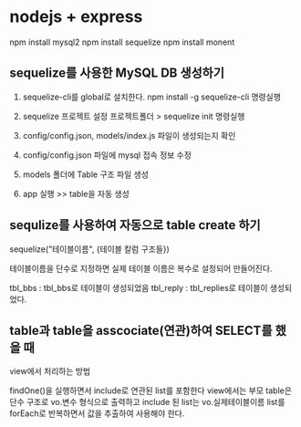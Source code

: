 # nodejs + express

npm install mysql2
npm install sequelize
npm install monent

## sequelize를 사용한 MySQL DB 생성하기

1. sequelize-cli를 global로 설치한다.
   npm install -g sequelize-cli 명령실행

2. sequelize 프로젝트 설정
   프로젝트폴더 > sequelize init 명령실행

3. config/config.json, models/index.js 파일이 생성되는지 확인

4. config/config.json 파일에 mysql 접속 정보 수정
5. models 폴더에 Table 구조 파일 생성
6. app 실행 >> table을 자동 생성

## sequlize를 사용하여 자동으로 table create 하기

sequelize("테이블이름", {테이블 칼럼 구조들})

테이블이름을 단수로 지정하면 실제 테이블 이름은 복수로 설정되어 만들어진다.

tbl_bbs : tbl_bbs로 테이블이 생성되었음
tbl_reply : tbl_replies로 테이블이 생성되었다.

## table과 table을 asscociate(연관)하여 SELECT를 했을 때

view에서 처리하는 방법

findOne()을 실행하면서 include로 연관된 list를 포함한다
view에서는 부모 table은 단수 구조로 vo.변수 형식으로 출력하고
include 된 list는 vo.실제테이블이름 list를 forEach로 반복하면서 값을 추출하여 사용해야 한다.
